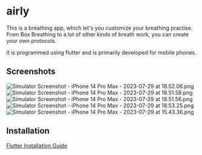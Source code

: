 # airly

This is a breathing app, which let's you customize your breathing practise. From Box Breathing to a
lot of other kinds of breath work, you can create your own protocols.

It is programmed using flutter and is primarily developed for mobile phones.

## Screenshots

![Simulator Screenshot - iPhone 14 Pro Max - 2023-07-29 at 18.52.06.png](lib/assets/Home.png)
![Simulator Screenshot - iPhone 14 Pro Max - 2023-07-29 at 18.51.58.png](lib/assets/Hold.png)
![Simulator Screenshot - iPhone 14 Pro Max - 2023-07-29 at 18.51.56.png](lib/assets/Out.png)
![Simulator Screenshot - iPhone 14 Pro Max - 2023-07-29 at 18.53.25.png](lib/assets/In.png)
![Simulator Screenshot - iPhone 14 Pro Max - 2023-07-29 at 15.43.36.png](lib/assets/Completed.png)

## Installation

[Flutter Installation Guide](https://docs.flutter.dev/get-started/install)
